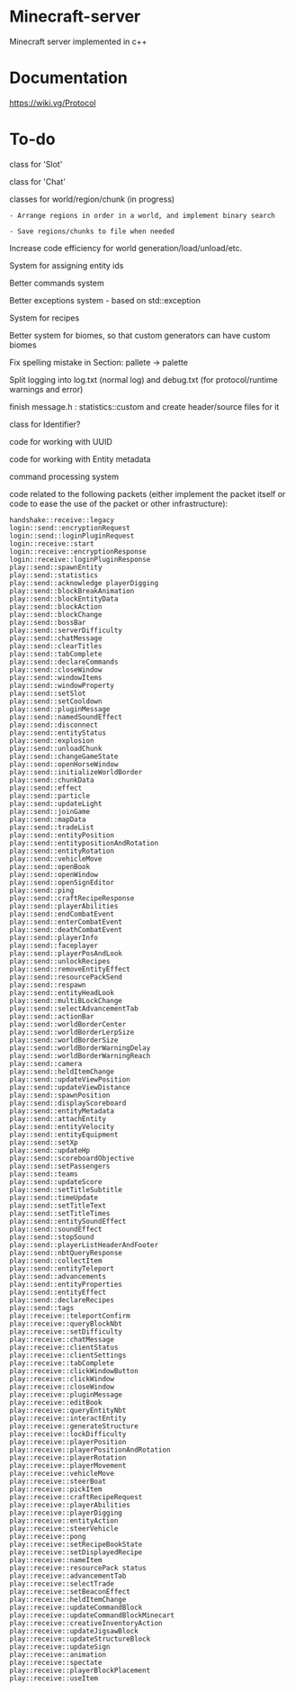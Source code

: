 # Minecraft-server
Minecraft server implemented in c++

# Documentation
https://wiki.vg/Protocol

# To-do
class for 'Slot'

class for 'Chat'

classes for world/region/chunk (in progress)

	- Arrange regions in order in a world, and implement binary search

	- Save regions/chunks to file when needed

Increase code efficiency for world generation/load/unload/etc.

System for assigning entity ids

Better commands system

Better exceptions system - based on std::exception

System for recipes

Better system for biomes, so that custom generators can have custom biomes

Fix spelling mistake in Section: pallete -> palette

Split logging into log.txt (normal log) and debug.txt (for protocol/runtime warnings and error)

finish message.h : statistics::custom and create header/source files for it

class for Identifier?

code for working with UUID

code for working with Entity metadata

command processing system

code related to the following packets (either implement the packet itself or code to ease the use of the packet or other infrastructure):

	handshake::receive::legacy
	login::send::encryptionRequest
	login::send::loginPluginRequest
	login::receive::start
	login::receive::encryptionResponse
	login::receive::loginPluginResponse
	play::send::spawnEntity
	play::send::statistics
	play::send::acknowledge	playerDigging
	play::send::blockBreakAnimation
	play::send::blockEntityData
	play::send::blockAction
	play::send::blockChange
	play::send::bossBar
	play::send::serverDifficulty
	play::send::chatMessage
	play::send::clearTitles
	play::send::tabComplete
	play::send::declareCommands
	play::send::closeWindow
	play::send::windowItems
	play::send::windowProperty
	play::send::setSlot
	play::send::setCooldown
	play::send::pluginMessage
	play::send::namedSoundEffect
	play::send::disconnect
	play::send::entityStatus
	play::send::explosion
	play::send::unloadChunk
	play::send::changeGameState
	play::send::openHorseWindow
	play::send::initializeWorldBorder
	play::send::chunkData
	play::send::effect
	play::send::particle
	play::send::updateLight
	play::send::joinGame
	play::send::mapData
	play::send::tradeList
	play::send::entityPosition
	play::send::entitypositionAndRotation
	play::send::entityRotation
	play::send::vehicleMove
	play::send::openBook
	play::send::openWindow
	play::send::openSignEditor
	play::send::ping
	play::send::craftRecipeResponse
	play::send::playerAbilities
	play::send::endCombatEvent
	play::send::enterCombatEvent
	play::send::deathCombatEvent
	play::send::playerInfo
	play::send::faceplayer
	play::send::playerPosAndLook
	play::send::unlockRecipes
	play::send::removeEntityEffect
	play::send::resourcePackSend
	play::send::respawn
	play::send::entityHeadLook
	play::send::multiBLockChange
	play::send::selectAdvancementTab
	play::send::actionBar
	play::send::worldBorderCenter
	play::send::worldBorderLerpSize
	play::send::worldBorderSize
	play::send::worldBorderWarningDelay
	play::send::worldBorderWarningReach
	play::send::camera
	play::send::heldItemChange
	play::send::updateViewPosition
	play::send::updateViewDistance
	play::send::spawnPosition
	play::send::displayScoreboard
	play::send::entityMetadata
	play::send::attachEntity
	play::send::entityVelocity
	play::send::entityEquipment
	play::send::setXp
	play::send::updateHp
	play::send::scoreboardObjective
	play::send::setPassengers
	play::send::teams
	play::send::updateScore
	play::send::setTitleSubtitle
	play::send::timeUpdate
	play::send::setTitleText
	play::send::setTitleTimes
	play::send::entitySoundEffect
	play::send::soundEffect
	play::send::stopSound
	play::send::playerListHeaderAndFooter
	play::send::nbtQueryResponse
	play::send::collectItem
	play::send::entityTeleport
	play::send::advancements
	play::send::entityProperties
	play::send::entityEffect
	play::send::declareRecipes
	play::send::tags
	play::receive::teleportConfirm
	play::receive::queryBlockNbt
	play::receive::setDifficulty
	play::receive::chatMessage
	play::receive::clientStatus
	play::receive::clientSettings
	play::receive::tabComplete
	play::receive::clickWindowButton
	play::receive::clickWindow
	play::receive::closeWindow
	play::receive::pluginMessage
	play::receive::editBook
	play::receive::queryEntityNbt
	play::receive::interactEntity
	play::receive::generateStructure
	play::receive::lockDifficulty
	play::receive::playerPosition
	play::receive::playerPositionAndRotation
	play::receive::playerRotation
	play::receive::playerMovement
	play::receive::vehicleMove
	play::receive::steerBoat
	play::receive::pickItem
	play::receive::craftRecipeRequest
	play::receive::playerAbilities
	play::receive::playerDigging
	play::receive::entityAction
	play::receive::steerVehicle
	play::receive::pong
	play::receive::setRecipeBookState
	play::receive::setDisplayedRecipe
	play::receive::nameItem
	play::receive::resourcePack	status
	play::receive::advancementTab
	play::receive::selectTrade
	play::receive::setBeaconEffect
	play::receive::heldItemChange
	play::receive::updateCommandBlock
	play::receive::updateCommandBlockMinecart
	play::receive::creativeInventoryAction
	play::receive::updateJigsawBlock
	play::receive::updateStructureBlock
	play::receive::updateSign
	play::receive::animation
	play::receive::spectate
	play::receive::playerBlockPlacement
	play::receive::useItem
